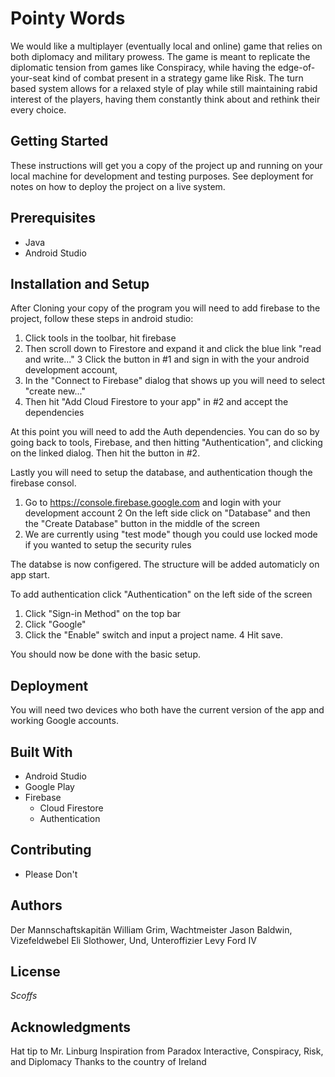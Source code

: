 # Pointy Words
We would like a multiplayer (eventually local and online) game that relies on both diplomacy and military prowess. 
The game is meant to replicate the diplomatic tension from games like Conspiracy,
while having the edge-of-your-seat kind of combat present in a strategy game like Risk. 
The turn based system allows for a relaxed style of play while still maintaining rabid interest of the players, 
having them constantly think about and rethink their every choice.

## Getting Started
These instructions will get you a copy of the project up and running on your local machine for development and testing purposes. 
See deployment for notes on how to deploy the project on a live system.

## Prerequisites
- Java
- Android Studio

## Installation and Setup
After Cloning your copy of the program you will need to add firebase to the project, follow these steps in android studio:
1. Click tools in the toolbar, hit firebase
2. Then scroll down to Firestore and expand it and click the blue link "read and write..."
3 Click the button in #1 and sign in with the your android development account,
4. In the "Connect to Firebase" dialog that shows up you will need to select "create new..."
5. Then hit "Add Cloud Firestore to your app" in #2 and accept the dependencies

At this point you will need to add the Auth dependencies. You can do so by going back to tools, Firebase, and then hitting "Authentication", and clicking on the linked dialog. Then hit the button in #2.

Lastly you will need to setup the database, and authentication though the firebase consol.
1. Go to https://console.firebase.google.com and login with your development account
2  On the left side click on "Database" and then the "Create Database" button in the middle of the screen
3. We are currently using "test mode" though you could use locked mode if you wanted to setup the security rules

The databse is now configered. The structure will be added automaticly on app start.

To add authentication click "Authentication" on the left side of the screen
1. Click "Sign-in Method" on the top bar
2. Click "Google"
3. Click the "Enable" switch and input a project name.
4 Hit save.

You should now be done with the basic setup.

## Deployment
You will need two devices who both have the current version of the app and working Google accounts.

## Built With
- Android Studio
- Google Play
- Firebase
  -  Cloud Firestore
  -  Authentication

## Contributing
- Please Don't

## Authors
Der Mannschaftskapitän William Grim,
Wachtmeister Jason Baldwin,
Vizefeldwebel Eli Slothower,
Und, Unteroffizier Levy Ford IV

## License
*Scoffs*

## Acknowledgments
Hat tip to Mr. Linburg
Inspiration from Paradox Interactive, Conspiracy, Risk, and Diplomacy
Thanks to the country of Ireland
